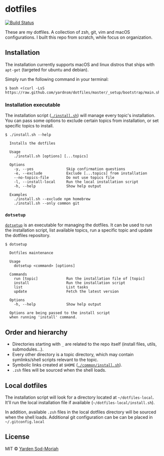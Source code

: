 # dotfiles

[![Build Status](https://travis-ci.org/yardnsm/dotfiles.svg?branch=master)](https://travis-ci.org/yardnsm/dotfiles)

These are my dotfiles. A collection of zsh, git, vim and macOS configurations. I built this repo
from scratch, while focus on organization.

## Installation

The installation currently supports macOS and linux distros that ships with `apt-get` (targeted for
ubuntu and debian).

Simply run the following command in your terminal:

```console
$ bash <(curl -LsS https://raw.github.com/yardnsm/dotfiles/master/_setup/bootstrap/main.sh)
```

### Installation executable

The installation script ([`./install.sh`](install.sh)) will manage every topic's installation. You
can pass some options to exclude certain topics from installation, or set specific topics to
install.

```console
$ ./install.sh --help

  Installs the dotfiles

  Usage
    ./install.sh [options] [...topics]

  Options
    -y, --yes               Skip confirmation questions
    -e, --exclude           Exclude [...topics] from installation
    --no-topics-file        Do not use topics file
    -l, --install-local     Run the local installation script
    -h, --help              Show help output

  Examples
    ./install.sh --exclude npm homebrew
    ./install.sh --only common git
```

### `dotsetup`

[`dotsetup`](bin/dotsetup) is an executable for managing the dotfiles. It can be used to run the
installation script, list available topics, run a specific topic and update the dotfiles repository.

```console
$ dotsetup

  Dotfiles maintenance

  Usage
    dotsetup <command> [options]

  Commands
    run [topic]             Run the installation file of [topic]
    install                 Run the installation script
    list                    List tasks
    update                  Fetch the latest version

  Options
    -h, --help              Show help output

  Options are being passed to the install script
  when running 'install' command.
```

## Order and hierarchy

- Directories starting with `_` are related to the repo itself (install files, utils,
  submodules...).
- Every other directory is a topic directory, which may contain symlinks/shell scripts relevant to
  the topic.
- Symbolic links created at `$HOME` ([`./common/install.sh`](./common/install.sh)).
- `.zsh` files will be sourced when the shell loads.

## Local dotfiles

The installation script will look for a directory located at `~/dotfiles-local`. It'll run the local
installation file if available (`~/dotfiles-local/install.sh`).

In addition, available `.zsh` files in the local dotfiles directory will be sourced when the shell
loads. Additional git configuration can be can be placed in `~/.gitconfig.local`

## License

MIT © [Yarden Sod-Moriah](http://yardnsm.net/)
